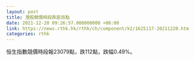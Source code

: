 ```yaml
---
layout: post
title: 港股競價時段跌逾百點
date: 2021-12-20 09:26:57.000000000 +08:00
link: https://news.rthk.hk/rthk/ch/component/k2/1625117-20211220.htm
categories: rthk
---
```


恒生指數競價時段報23079點，跌112點，跌幅0.49%。
